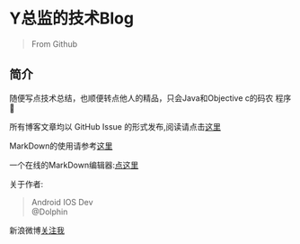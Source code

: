 # Y总监的技术Blog
>  From Github

## 简介
随便写点技术总结，也顺便转点他人的精品，只会Java和Objective c的码农 程序:monkey:




所有博客文章均以 GitHub Issue 的形式发布,阅读请点击[这里](https://github.com/MichealYang/Blog/issues)

MarkDown的使用请参考[这里](https://guides.github.com/features/mastering-markdown/)

一个在线的MarkDown编辑器:[点这里](https://stackedit.io)















关于作者: 
> Android IOS Dev  
@Dolphin

新浪微博[关注我](http://www.weibo.com/516080678/home?wvr=5)






